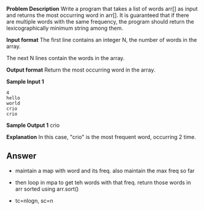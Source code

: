 **Problem Description**
Write a program that takes a list of words arr[] as input and returns the most occurring word in arr[].
It is guaranteed that if there are multiple words with the same frequency, the program should return the lexicographically minimum string among them.

**Input format**
The first line contains an integer N, the number of words in the array.

The next N lines contain the words in the array.

**Output format**
Return the most occurring word in the array.

**Sample Input 1**

```
4
hello
world
crio
crio
```

**Sample Output 1**
crio

**Explanation**
In this case, "crio" is the most frequent word, occurring 2 time.

## Answer

- maintain a map with word and its freq. also maintain the max freq so far
- then loop in mpa to get teh words with that freq. return those words in arr sorted using arr.sort()

- tc=nlogn, sc=n
